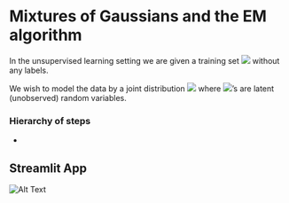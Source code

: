 # Mixtures of Gaussians and the EM algorithm

In the unsupervised learning setting we are given a training set  <img src="https://render.githubusercontent.com/render/math?math=\{x^{(1)}, ..., x^{(n)}\}"> without any labels. 

We wish to model the data by a joint distribution <img src="https://render.githubusercontent.com/render/math?math=p(x^{(i)}, z^{(i)})"> where <img src="https://render.githubusercontent.com/render/math?math=z^{(i)}">’s are latent (unobserved) random variables. 

### Hierarchy of steps

* 



## Streamlit App
![Alt Text](./gmm.gif)

